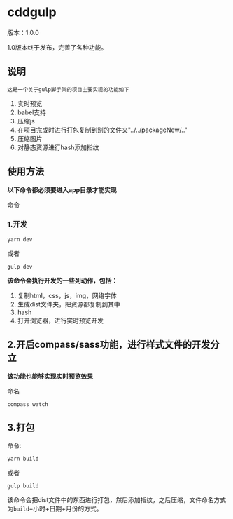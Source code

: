 # cddgulp

版本：1.0.0

1.0版本终于发布，完善了各种功能。

## 说明

	这是一个关于gulp脚手架的项目主要实现的功能如下
1. 实时预览
2. babel支持
3. 压缩js
4. 在项目完成时进行打包复制到别的文件夹"../../packageNew/.."
5. 压缩图片
6. 对静态资源进行hash添加指纹

## 使用方法

**以下命令都必须要进入app目录才能实现**

命令

### 1.开发
```
yarn dev
```
或者
```
gulp dev
```
**该命令会执行开发的一些列动作，包括：**
1. 复制html，css，js，img，网络字体
2. 生成dist文件夹，把资源都复制到其中
3. hash
4. 打开浏览器，进行实时预览开发
## 2.开启compass/sass功能，进行样式文件的开发分立

**该功能也能够实现实时预览效果**

命名

```
compass watch
```
 ## 3.打包

 命令:
 ```
 yarn build
 ```
 或者
 ```
 gulp build
 ```

该命令会把dist文件中的东西进行打包，然后添加指纹，之后压缩，文件命名方式为`build`+小时+日期+月份的方式。
 	
